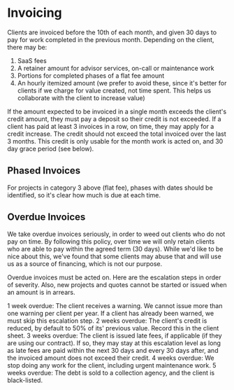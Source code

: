 # Invoicing

Clients are invoiced before the 10th of each month, and given 30 days to pay for work completed in the previous month. Depending on the client, there may be:

1. SaaS fees
2. A retainer amount for advisor services, on-call or maintenance work
3. Portions for completed phases of a flat fee amount
4. An hourly itemized amount (we prefer to avoid these, since it's better for clients if we charge for value created, not time spent. This helps us collaborate with the client to increase value)

If the amount expected to be invoiced in a single month exceeds the client's credit amount, they must pay a deposit so their credit is not exceeded. If a client has paid at least 3 invoices in a row, on time, they may apply for a credit increase. The credit should not exceed the total invoiced over the last 3 months. This credit is only usable for the month work is acted on, and 30 day grace period (see below).

## Phased Invoices

For projects in category 3 above (flat fee), phases with dates should be identified, so it's clear how much is due at each time.

## Overdue Invoices

We take overdue invoices seriously, in order to weed out clients who do not pay on time. By following this policy, over time we will only retain clients who are able to pay within the agreed term (30 days). While we'd like to be nice about this, we've found that some clients may abuse that and will use us as a source of financing, which is not our purpose.

Overdue invoices must be acted on. Here are the escalation steps in order of severity. Also, new projects and quotes cannot be started or issued when an amount is in arrears.

1 week overdue: The client receives a warning. We cannot issue more than one warning per client per year. If a client has already been warned, we must skip this escalation step.
2 weeks overdue: The client's credit is reduced, by default to 50% of its' previous value. Record this in the client sheet.
3 weeks overdue: The client is issued late fees, if applicable (if they are using our contract). If so, they may stay at this escalation level as long as late fees are paid within the next 30 days and every 30 days after, and the invoiced amount does not exceed their credit.
4 weeks overdue: We stop doing any work for the client, including urgent maintenance work.
5 weeks overdue: The debt is sold to a collection agency, and the client is black-listed.
